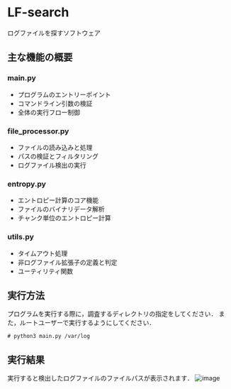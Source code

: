 # LF-search
ログファイルを探すソフトウェア

## 主な機能の概要
### main.py
- プログラムのエントリーポイント
- コマンドライン引数の検証
- 全体の実行フロー制御

### file_processor.py
- ファイルの読み込みと処理
- パスの検証とフィルタリング
- ログファイル検出の実行

### entropy.py
- エントロピー計算のコア機能
- ファイルのバイナリデータ解析
- チャンク単位のエントロピー計算

### utils.py
- タイムアウト処理
- 非ログファイル拡張子の定義と判定
- ユーティリティ関数

## 実行方法
プログラムを実行する際に，調査するディレクトリの指定をしてください．
また，ルートユーザーで実行するようにしてください．
```
# python3 main.py /var/log
```

## 実行結果
実行すると検出したログファイルのファイルパスが表示されます．
![image](https://github.com/user-attachments/assets/09e5dd91-5686-4f81-ab89-dd31a60c47c9)




